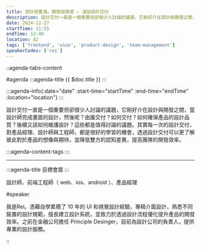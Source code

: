 ```yaml
---
title: 設計很豐滿，開發很骨感 — 淺談設計交付
description: 設計交付一直是一個重要但卻很少人討論的議題，它剛好介在設計與開發之間，當設計師完成畫面的設計，然後呢？由誰交付？如何交付？如何確保產品的設計品質？後續又該如何維護設計？這些都是值得討論的議題。實每一次的設計交付，對產品經理、設計師與工程師，都是很好的學習的機會，透過設計交付可以更了解彼此對於產品的想像與期待，並降低雙方的認知差異，提高團隊的開發效率。
date: 2024-12-27
startTime: 11:55
endTime: 12:40
location: A2
tags: ['frontend', 'uiux', 'product-design', 'team-management']
speakerCodes: ['rei']
---
```


::agenda-tabs-content
<!--議程資訊-->
#agenda
:::agenda-title
{{ $doc.title }}
:::

:::agenda-info{:date="date" :start-time="startTime" :end-time="endTime" :location="location"}
:::

<!--議程資訊(內容)-->
設計交付一直是一個重要但卻很少人討論的議題，它剛好介在設計與開發之間，當設計師完成畫面的設計，然後呢？由誰交付？如何交付？如何確保產品的設計品質？後續又該如何維護設計？這些都是值得討論的議題。其實每一次的設計交付，對產品經理、設計師與工程師，都是很好的學習的機會，透過設計交付可以更了解彼此對於產品的想像與期待，並降低雙方的認知差異，提高團隊的開發效率。

:::agenda-content-tags
:::

---

:::agenda-title
目標會眾
:::

<!--目標會眾(內容)-->
設計師、前端工程師（ web、ios、android ）、產品經理

<!--講者介紹-->
#speaker
<!--講者介紹(內容)-->
我是Rei。憑藉自學累積了 10 年的 UI 和視覺設計經驗，專精介面設計，熟悉不同裝置的設計規範，擅長建立設計系統，並致力於透過設計流程優化提升產品的開發效率。之前在金融公司擔任 Principle Desinger，目前為設計公司的負責人，提供專業的設計服務。

::
